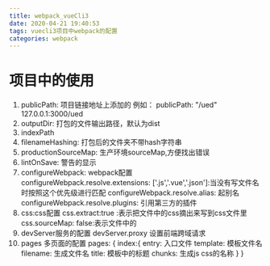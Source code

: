 ```yaml
---
title: webpack_vueCli3
date: 2020-04-21 19:40:53
tags: vuecli3项目中webpack的配置
categories: webpack
---
```


# 项目中的使用
1. publicPath: 项目链接地址上添加的 
    例如： publicPath: "/ued"
    127.0.0.1:3000/ued
2. outputDir: 打包的文件输出路径，默认为dist
3. indexPath
4. filenameHashing: 打包后的文件夹不带hash字符串
5. productionSourceMap: 生产环境sourceMap,方便找出错误
6. lintOnSave: 警告的显示
7. configureWebpack: webpack配置
    configureWebpack.resolve.extensions: ['.js','.vue','.json']:当没有写文件名时按照这个优先级进行匹配
    configureWebpack.resolve.alias: 起别名
    configureWebpack.resolve.plugins: 引用第三方的插件
8. css:css配置
    css.extract:true :表示把文件中的css摘出来写到css文件里
    css.sourceMap: false:表示文件中的
9. devServer服务的配置
    devServer.proxy 设置前端跨域请求
10. pages 多页面的配置
    pages: {
        index:{
            entry: 入口文件
            template: 模板文件名
            filename: 生成文件名
            title:  模板中的标题
            chunks:  生成js css的名称
        }
    }